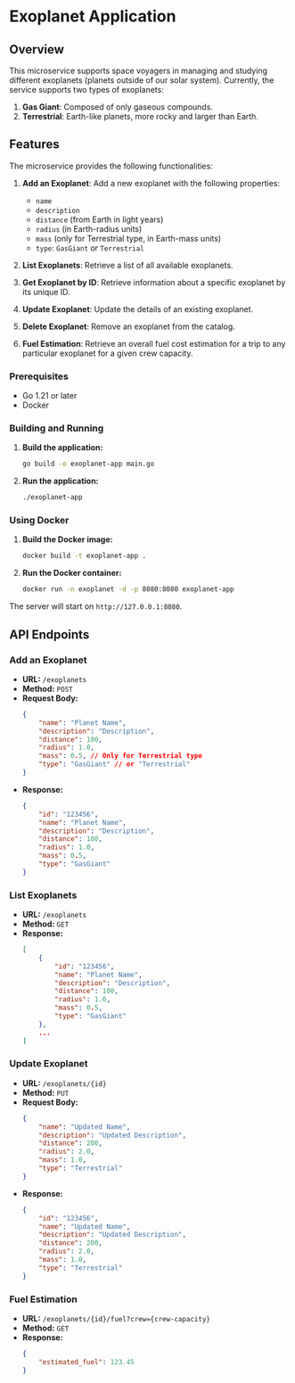# Exoplanet Application

## Overview

This microservice supports space voyagers in managing and studying different exoplanets (planets outside of our solar system). Currently, the service supports two types of exoplanets:
1. **Gas Giant**: Composed of only gaseous compounds.
2. **Terrestrial**: Earth-like planets, more rocky and larger than Earth.

## Features

The microservice provides the following functionalities:
1. **Add an Exoplanet**: Add a new exoplanet with the following properties:
   - `name`
   - `description`
   - `distance` (from Earth in light years)
   - `radius` (in Earth-radius units)
   - `mass` (only for Terrestrial type, in Earth-mass units)
   - `type`: `GasGiant` or `Terrestrial`
   
2. **List Exoplanets**: Retrieve a list of all available exoplanets.
3. **Get Exoplanet by ID**: Retrieve information about a specific exoplanet by its unique ID.
4. **Update Exoplanet**: Update the details of an existing exoplanet.
5. **Delete Exoplanet**: Remove an exoplanet from the catalog.
6. **Fuel Estimation**: Retrieve an overall fuel cost estimation for a trip to any particular exoplanet for a given crew capacity.

### Prerequisites

- Go 1.21 or later
- Docker

### Building and Running

1. **Build the application:**
    ```sh
    go build -o exoplanet-app main.go
    ```

2. **Run the application:**
    ```sh
    ./exoplanet-app
    ```

### Using Docker

1. **Build the Docker image:**
    ```sh
    docker build -t exoplanet-app .
    ```

2. **Run the Docker container:**
    ```sh
    docker run -n exoplanet -d -p 8080:8080 exoplanet-app 
    ```

The server will start on `http://127.0.0.1:8080`.

## API Endpoints

### Add an Exoplanet

- **URL:** `/exoplanets`
- **Method:** `POST`
- **Request Body:**
    ```json
    {
        "name": "Planet Name",
        "description": "Description",
        "distance": 100,
        "radius": 1.0,
        "mass": 0.5, // Only for Terrestrial type
        "type": "GasGiant" // or "Terrestrial"
    }
    ```
- **Response:**
    ```json
    {
        "id": "123456",
        "name": "Planet Name",
        "description": "Description",
        "distance": 100,
        "radius": 1.0,
        "mass": 0.5,
        "type": "GasGiant"
    }
    ```

### List Exoplanets

- **URL:** `/exoplanets`
- **Method:** `GET`
- **Response:**
    ```json
    [
        {
            "id": "123456",
            "name": "Planet Name",
            "description": "Description",
            "distance": 100,
            "radius": 1.0,
            "mass": 0.5,
            "type": "GasGiant"
        },
        ...
    ]
    ```

### Update Exoplanet

- **URL:** `/exoplanets/{id}`
- **Method:** `PUT`
- **Request Body:**
    ```json
    {
        "name": "Updated Name",
        "description": "Updated Description",
        "distance": 200,
        "radius": 2.0,
        "mass": 1.0,
        "type": "Terrestrial"
    }
    ```
- **Response:**
    ```json
    {
        "id": "123456",
        "name": "Updated Name",
        "description": "Updated Description",
        "distance": 200,
        "radius": 2.0,
        "mass": 1.0,
        "type": "Terrestrial"
    }
    ```
    
### Fuel Estimation

- **URL:** `/exoplanets/{id}/fuel?crew={crew-capacity}`
- **Method:** `GET`
- **Response:**
    ```json
    {
        "estimated_fuel": 123.45
    }
    ```
